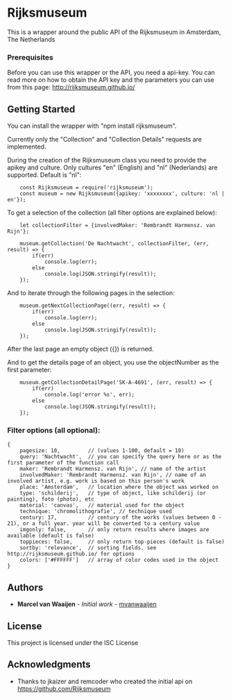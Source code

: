 # Rijksmuseum

This is a wrapper around the public API of the Rijksmuseum in Amsterdam, The Netherlands

### Prerequisites

Before you can use this wrapper or the API, you need a api-key. You can read more on how to obtain
the API key and the parameters you can use from this page: http://rijksmuseum.github.io/

## Getting Started

You can install the wrapper with "npm install rijksmuseum".

Currently only the "Collection" and "Collection Details" requests are implemented.

During the creation of the Rijksmuseum class you need to provide the apikey and culture. Only cultures "en" (English) and "nl" (Nederlands) are supported. Default is "nl":

```
    const Rijksmuseum = require('rijksmuseum');
    const museum = new Rijksmuseum({apikey: 'xxxxxxxx', culture: 'nl | en'});
```

To get a selection of the collection (all filter options are explained below):

```
    let collectionFilter = {involvedMaker: 'Rembrandt Harmensz. van Rijn'};

    museum.getCollection('De Nachtwacht', collectionFilter, (err, result) => {
        if(err)
            console.log(err);
        else
            console.log(JSON.stringify(result));
    });
```

And to iterate through the following pages in the selection:

```
    museum.getNextCollectionPage((err, result) => {
        if(err)
            console.log(err);
        else
            console.log(JSON.stringify(result));
    });
```
After the last page an empty object ({}) is returned. 

And to get the details page of an object, you use the objectNumber as the first parameter:

```
    museum.getCollectionDetailPage('SK-A-4691', (err, result) => {
        if(err)
            console.log('error %s', err);
        else
            console.log(JSON.stringify(result));
    });
```

### Filter options (all optional):
```
{
    pagesize: 10,         // (values 1-100, default = 10)
    query: 'Nachtwacht',  // you can specify the query here or as the first parameter of the function call
    maker: 'Rembrandt Harmensz. van Rijn', // name of the artist
    involvedMaker: 'Rembrandt Harmensz. van Rijn', // name of an involved artist, e.g. work is based on this person's work
    place: 'Amsterdam',   // location where the object was worked on
    type: 'schilderij',   // type of object, like schilderij (or painting), foto (photo), etc
    material: 'canvas',   // material used for the object
    technique: 'chromolithografie', // technique used
    century: 17,          // century of the works (values between 0 - 21), or a full year. year will be converted to a century value
    imgonly: false,       // only return results where images are available (default is false) 
    toppieces: false,     // only return top-pieces (default is false)
    sortby: 'relevance',  // sorting fields. see http://rijksmuseum.github.io/ for options
    colors: ['#FFFFFF']   // array of color codes used in the object
}
```


## Authors

* **Marcel van Waaijen** - *Initial work* - [mvanwaaijen](https://github.com/mvanwaaijen)

## License

This project is licensed under the ISC License

## Acknowledgments

* Thanks to jkaizer and remcoder who created the initial api on https://github.com/Rijksmuseum
